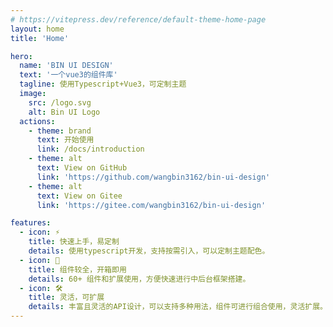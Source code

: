 ```yaml
---
# https://vitepress.dev/reference/default-theme-home-page
layout: home
title: 'Home'

hero:
  name: 'BIN UI DESIGN'
  text: '一个vue3的组件库'
  tagline: 使用Typescript+Vue3，可定制主题
  image:
    src: /logo.svg
    alt: Bin UI Logo
  actions:
    - theme: brand
      text: 开始使用
      link: /docs/introduction
    - theme: alt
      text: View on GitHub
      link: 'https://github.com/wangbin3162/bin-ui-design'
    - theme: alt
      text: View on Gitee
      link: 'https://gitee.com/wangbin3162/bin-ui-design'

features:
  - icon: ⚡️
    title: 快速上手，易定制
    details: 使用typescript开发，支持按需引入，可以定制主题配色。
  - icon: 🖖
    title: 组件较全，开箱即用
    details: 60+ 组件和扩展使用，方便快速进行中后台框架搭建。
  - icon: 🛠️
    title: 灵活，可扩展
    details: 丰富且灵活的API设计，可以支持多种用法，组件可进行组合使用，灵活扩展。
---
```

